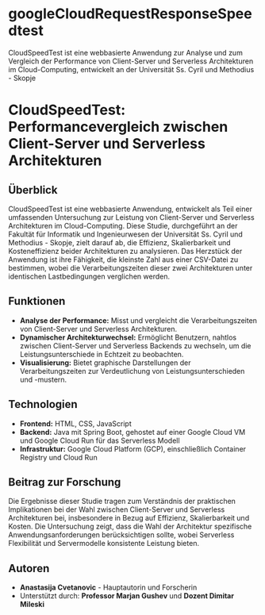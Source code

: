 # googleCloudRequestResponseSpeedtest
CloudSpeedTest ist eine webbasierte Anwendung zur Analyse und zum Vergleich der Performance von Client-Server und Serverless Architekturen im Cloud-Computing, entwickelt an der Universität Ss. Cyril und Methodius - Skopje


# CloudSpeedTest: Performancevergleich zwischen Client-Server und Serverless Architekturen

## Überblick
CloudSpeedTest ist eine webbasierte Anwendung, entwickelt als Teil einer umfassenden Untersuchung zur Leistung von Client-Server und Serverless Architekturen im Cloud-Computing. Diese Studie, durchgeführt an der Fakultät für Informatik und Ingenieurwesen der Universität Ss. Cyril und Methodius - Skopje, zielt darauf ab, die Effizienz, Skalierbarkeit und Kosteneffizienz beider Architekturen zu analysieren. Das Herzstück der Anwendung ist ihre Fähigkeit, die kleinste Zahl aus einer CSV-Datei zu bestimmen, wobei die Verarbeitungszeiten dieser zwei Architekturen unter identischen Lastbedingungen verglichen werden.

## Funktionen
- **Analyse der Performance:** Misst und vergleicht die Verarbeitungszeiten von Client-Server und Serverless Architekturen.
- **Dynamischer Architekturwechsel:** Ermöglicht Benutzern, nahtlos zwischen Client-Server und Serverless Backends zu wechseln, um die Leistungsunterschiede in Echtzeit zu beobachten.
- **Visualisierung:** Bietet graphische Darstellungen der Verarbeitungszeiten zur Verdeutlichung von Leistungsunterschieden und -mustern.

## Technologien
- **Frontend:** HTML, CSS, JavaScript
- **Backend:** Java mit Spring Boot, gehostet auf einer Google Cloud VM und Google Cloud Run für das Serverless Modell
- **Infrastruktur:** Google Cloud Platform (GCP), einschließlich Container Registry und Cloud Run

## Beitrag zur Forschung
Die Ergebnisse dieser Studie tragen zum Verständnis der praktischen Implikationen bei der Wahl zwischen Client-Server und Serverless Architekturen bei, insbesondere in Bezug auf Effizienz, Skalierbarkeit und Kosten. Die Untersuchung zeigt, dass die Wahl der Architektur spezifische Anwendungsanforderungen berücksichtigen sollte, wobei Serverless Flexibilität und Servermodelle konsistente Leistung bieten.

## Autoren
- **Anastasija Cvetanovic** - Hauptautorin und Forscherin
- Unterstützt durch: **Professor Marjan Gushev** und **Dozent Dimitar Mileski**
